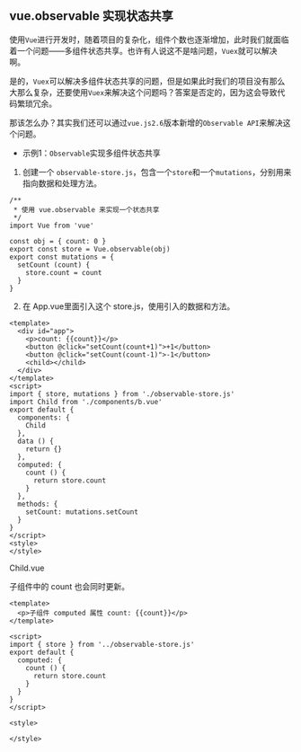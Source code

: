 ## vue.observable 实现状态共享

使用`Vue`进行开发时，随着项目的复杂化，组件个数也逐渐增加，此时我们就面临着一个问题——多组件状态共享。也许有人说这不是啥问题，`Vuex`就可以解决啊。

是的，`Vuex`可以解决多组件状态共享的问题，但是如果此时我们的项目没有那么大那么复杂，还要使用`Vuex`来解决这个问题吗？答案是否定的，因为这会导致代码繁琐冗余。

那该怎么办？其实我们还可以通过`vue.js2.6`版本新增的`Observable API`来解决这个问题。


- 示例1：`Observable`实现多组件状态共享

1. 创建一个 `observable-store.js`，包含一个`store`和一个`mutations`，分别用来指向数据和处理方法。

```
/**
 * 使用 vue.observable 来实现一个状态共享
 */
import Vue from 'vue'

const obj = { count: 0 }
export const store = Vue.observable(obj)
export const mutations = {
  setCount (count) {
    store.count = count
  }
}

```




2. 在 App.vue里面引入这个 store.js，使用引入的数据和方法。

```
<template>
  <div id="app">
    <p>count: {{count}}</p>
    <button @click="setCount(count+1)">+1</button>
    <button @click="setCount(count-1)">-1</button>
    <child></child>
  </div>
</template>
<script>
import { store, mutations } from './observable-store.js'
import Child from './components/b.vue'
export default {
  components: {
    Child
  },
  data () {
    return {}
  },
  computed: {
    count () {
      return store.count
    }
  },
  methods: {
    setCount: mutations.setCount
  }
}
</script>
<style>
</style>

```

Child.vue

子组件中的 count 也会同时更新。

```
<template>
  <p>子组件 computed 属性 count: {{count}}</p>
</template>

<script>
import { store } from '../observable-store.js'
export default {
  computed: {
    count () {
      return store.count
    }
  }
}
</script>

<style>

</style>

```
